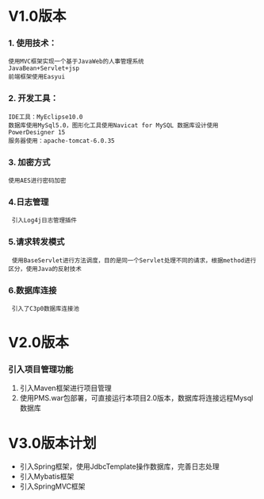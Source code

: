 # V1.0版本
### 1. 使用技术：
  	使用MVC框架实现一个基于JavaWeb的人事管理系统
	JavaBean+Servlet+jsp
	前端框架使用Easyui
### 2. 开发工具：
	IDE工具：MyEclipse10.0
	数据库使用MySql5.0，图形化工具使用Navicat for MySQL 数据库设计使用PowerDesigner 15
	服务器使用：apache-tomcat-6.0.35 	
### 3. 加密方式
	使用AES进行密码加密
### 4.日志管理
	 引入Log4j日志管理插件	
### 5.请求转发模式
	 使用BaseServlet进行方法调度，目的是同一个Servlet处理不同的请求，根据method进行区分，使用Java的反射技术
### 6.数据库连接
	 引入了C3p0数据库连接池

# V2.0版本
### 引入项目管理功能
 1. 引入Maven框架进行项目管理
 2. 使用PMS.war包部署，可直接运行本项目2.0版本，数据库将连接远程Mysql数据库
 
 
 # V3.0版本计划
 - 引入Spring框架，使用JdbcTemplate操作数据库，完善日志处理
 - 引入Mybatis框架
 - 引入SpringMVC框架
 
